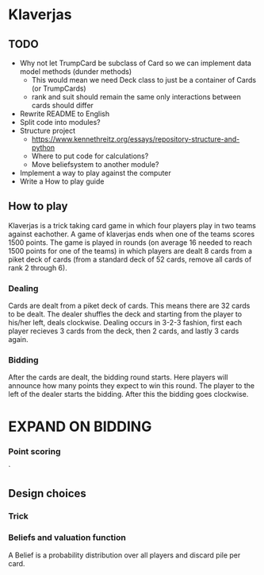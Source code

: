 # Klaverjas 

## TODO
- Why not let TrumpCard be subclass of Card so we can implement data model
methods (dunder methods)
  - This would mean we need Deck class to just be a container of Cards (or TrumpCards)
  - rank and suit should remain the same only interactions between cards should differ
- Rewrite README to English
- Split code into modules?
- Structure project
  - https://www.kennethreitz.org/essays/repository-structure-and-python
  - Where to put code for calculations?
  - Move beliefsystem to another module?
- Implement a way to play against the computer
- Write a How to play guide

## How to play
Klaverjas is a trick taking card game in which four players play in two teams against eachother. A game of klaverjas ends when one of the teams scores 1500 points. The game is played in rounds (on average 16 needed to reach 1500 points for one of the teams) in which players are dealt 8 cards from a piket deck of cards (from a standard deck of 52 cards, remove all cards of rank 2 through 6). 

### Dealing
Cards are dealt from a piket deck of cards. This means there are 32 cards to be dealt. The dealer shuffles the deck and starting from the player to his/her left, deals clockwise. Dealing occurs in 3-2-3 fashion, first each player recieves 3 cards from the deck, then 2 cards, and lastly 3 cards again.

### Bidding
After the cards are dealt, the bidding round starts. Here players will announce how many points they expect to win this round. The player to the left of the dealer starts the bidding. After this the bidding goes clockwise. 
# EXPAND ON BIDDING

### Point scoring
`

## Design choices
### Trick

### Beliefs and valuation function
A Belief is a probability distribution over all players and discard pile per card. 
